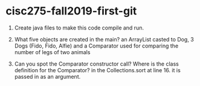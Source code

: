 # cisc275-fall2019-first-git
1. Create java files to make this code compile and run.

2. What five objects are created in the main?
an ArrayList casted to Dog, 3 Dogs (Fido, Fido, Alfie) and a Comparator used for comparing the number of legs of two
animals
3. Can you spot the Comparator constructor call? Where is the class definition for the Comparator?
in the Collections.sort at line 16. it is passed in as an argument. 
